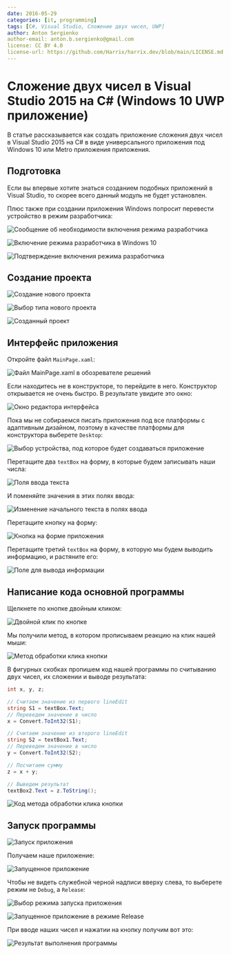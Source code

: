 ```yaml
---
date: 2016-05-29
categories: [it, programming]
tags: [C#, Visual Studio, Сложение двух чисел, UWP]
author: Anton Sergienko
author-email: anton.b.sergienko@gmail.com
license: CC BY 4.0
license-url: https://github.com/Harrix/harrix.dev/blob/main/LICENSE.md
---
```


# Сложение двух чисел в Visual Studio 2015 на C# (Windows 10 UWP приложение)

В статье рассказывается как создать приложение сложения двух чисел в Visual Studio 2015 на C# в виде универсального приложения под Windows 10 или Metro приложения приложения.

## Подготовка

Если вы впервые хотите знаться созданием подобных приложений в Visual Studio, то скорее всего данный модуль не будет установлен.

Плюс также при создании приложения Windows попросит перевести устройство в режим разработчика:

![Сообщение об необходимости включения режима разработчика](img/preparation_01.png)

![Включение режима разработчика в Windows 10](img/preparation_02.png)

![Подтверждение включения режима разработчика](img/preparation_03.png)

## Создание проекта

![Создание нового проекта](img/new-project_01.png)

![Выбор типа нового проекта](img/new-project_02.png)

![Созданный проект](img/new-project_03.png)

## Интерфейс приложения

Откройте файл `MainPage.xaml`:

![Файл MainPage.xaml в обозревателе решений](img/interface_01.png)

Если находитесь не в конструкторе, то перейдите в него. Конструктор открывается не очень быстро. В результате увидите это окно:

![Окно редактора интерфейса](img/interface_02.png)

Пока мы не собираемся писать приложения под все платформы с адаптивным дизайном, поэтому в качестве платформы для конструктора выберете `Desktop`:

![Выбор устройства, под которое будет создаваться приложение](img/interface_03.png)

Перетащите два `textBox` на форму, в которые будем записывать наши числа:

![Поля ввода текста](img/interface_04.png)

И поменяйте значения в этих полях ввода:

![Изменение начального текста в полях ввода](img/2016-05-29_171145interface_05.png)

Перетащите кнопку на форму:

![Кнопка на форме приложения](img/interface_06.png)

Перетащите третий `textBox` на форму, в которую мы будем выводить информацию, и растяните его:

![Поле для вывода информации](img/interface_07.png)

## Написание кода основной программы

Щелкнете по кнопке двойным кликом:

![Двойной клик по кнопке](img/button_01.png)

Мы получили метод, в котором прописываем реакцию на клик нашей мыши:

![Метод обработки клика кнопки](img/button_02.png)

В фигурных скобках пропишем код нашей программы по считыванию двух чисел, их сложении и выводе результата:

```cs
int x, y, z;

// Считаем значение из первого lineEdit
string S1 = textBox.Text;
// Переведем значение в число
x = Convert.ToInt32(S1);

// Считаем значение из второго lineEdit
string S2 = textBox1.Text;
// Переведем значение в число
y = Convert.ToInt32(S2);

// Посчитаем сумму
z = x + y;

// Выведем результат
textBox2.Text = z.ToString();
```

![Код метода обработки клика кнопки](img/code.png)

## Запуск программы

![Запуск приложения](img/run_01.png)

Получаем наше приложение:

![Запущенное приложение](img/result_01.png)

Чтобы не видеть служебной черной надписи вверху слева, то выберете режим не `Debug`, а `Release`:

![Выбор режима запуска приложения](img/result_02.png)

![Запущенное приложение в режиме Release](img/2016-05-29_172745.png)

При вводе наших чисел и нажатии на кнопку получим вот это:

![Результат выполнения программы](img/result_03.png)
